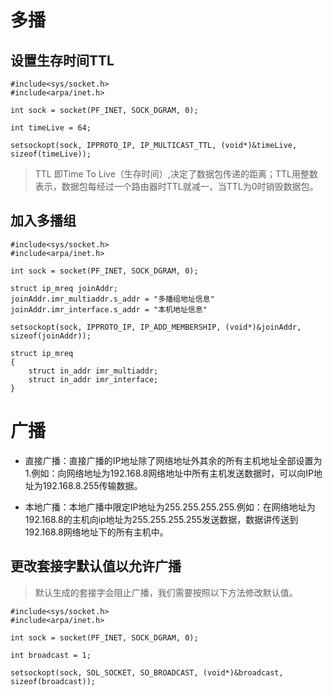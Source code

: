 # 多播

## 设置生存时间TTL
```
#include<sys/socket.h>
#include<arpa/inet.h>

int sock = socket(PF_INET, SOCK_DGRAM, 0);

int timeLive = 64;

setsockopt(sock, IPPROTO_IP, IP_MULTICAST_TTL, (void*)&timeLive, sizeof(timeLive));
```

> TTL 即Time To Live（生存时间）,决定了数据包传递的距离；TTL用整数表示，数据包每经过一个路由器时TTL就减一，当TTL为0时销毁数据包。

## 加入多播组
```
#include<sys/socket.h>
#include<arpa/inet.h>

int sock = socket(PF_INET, SOCK_DGRAM, 0);

struct ip_mreq joinAddr;
joinAddr.imr_multiaddr.s_addr = "多播组地址信息"
joinAddr.imr_interface.s_addr = "本机地址信息"

setsockopt(sock, IPPROTO_IP, IP_ADD_MEMBERSHIP, (void*)&joinAddr, sizeof(joinAddr));
```
```
struct ip_mreq
{
    struct in_addr imr_multiaddr;
    struct in_addr imr_interface;
}
```

# 广播
- 直接广播：直接广播的IP地址除了网络地址外其余的所有主机地址全部设置为1.例如：向网络地址为192.168.8网络地址中所有主机发送数据时，可以向IP地址为192.168.8.255传输数据。

- 本地广播：本地广播中限定IP地址为255.255.255.255.例如：在网络地址为192.168.8的主机向ip地址为255.255.255.255发送数据，数据讲传送到192.168.8网络地址下的所有主机中。

## 更改套接字默认值以允许广播
> 默认生成的套接字会阻止广播，我们需要按照以下方法修改默认值。
```
#include<sys/socket.h>
#include<arpa/inet.h>

int sock = socket(PF_INET, SOCK_DGRAM, 0);

int broadcast = 1;

setsockopt(sock, SOL_SOCKET, SO_BROADCAST, (void*)&broadcast, sizeof(broadcast));
```